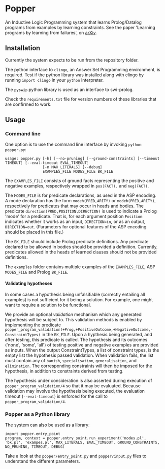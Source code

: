 # Popper

An Inductive Logic Programming system that learns Prolog/Datalog programs from examples by learning constraints.
See the paper 'Learning programs by learning from failures', on [arXiv](https://arxiv.org/abs/2005.02259).

## Installation

Currently the system expects to be run from the repository folder.

The python interface to `clingo`, an Answer Set Programming environment, is required.
Test if the python library was installed along with clingo by running `import clingo` in your `python` interpreter.

The `pyswip` python library is used as an interface to swi-prolog.

Check the `requirements.txt` file for version numbers of these libraries that are confirmed to work.

## Usage

### Command line

One option is to use the command line interface by invoking `python popper.py`:
```
usage: popper.py [-h] [--no-pruning] [--ground-constraints] [--timeout TIMEOUT] [--eval-timeout EVAL_TIMEOUT]
                 [-n MAX_LITERALS] [--debug]
                 EXAMPLES_FILE MODES_FILE BK_FILE
```

The `EXAMPLES_FILE` consists of ground facts representing the positive and negative examples, respectively wrapped in `pos(FACT).` and `neg(FACT)`.

The `MODES_FILE` is for predicate declarations, as used in the ASP encoding. A mode declaration has the form `modeh(PRED,ARITY)` or `modeb(PRED,ARITY)`, respectively for predicates that may occur in heads and bodies. The predicate `direction(PRED,POSITION,DIRECTION)` is used to indicate a Prolog 'mode' for a predicate. That is, for each argument position `Position` indicates whether it works as an input, `DIRECTION=in`, or as an output, `DIRECTION=out`.
(Parameters for optional features of the ASP encoding should be placed in this file.)

The `BK_FILE` should include Prolog predicate definitions. Any predicate declared to be allowed in bodies should be provided a definition. Currently, predicates allowed in the heads of learned clauses should not be provided definitions.

The `examples` folder contains multiple examples of the `EXAMPLES_FILE`, ASP `MODES_FILE` and Prolog `BK_FILE`.

#### Validating hypotheses

In some cases a hypothesis being unfalsifiable (correctly entailing all examples) is not sufficient for it being a solution.
For example, one might want to require a solution to be functional.

We provide an optional *validation* mechanism which any generated hypothesis will be subject to.
This validation methods is enabled by implementing the predicate `popper_program_validation(+Prog,+PositiveOutcome,+NegativeOutcome,-ConstraintTypes)` in the `BK_FILE`.
Upon a hypthesis being generated, and after testing, this predicate is called.
The hypothesis and its outcomes ('none', 'some', 'all') of testing positive and negative examples are provided as inputs.
When the output ConstraintTypes, a list of constraint types, is the empty list the hypothesis passed validation.
When validation fails, the list must contain any of `banish`, `specialisation`, `generalisation`, and `elimination`.
The corresponding constraints will then be imposed for the hypothesis, in addition to constraints derived from testing. 

The hypothesis under consideration is also asserted during execution of `popper_program_validation/4` so that it may be evaluated.
Because validation may involve the hypothesis being executed, the evaluation timeout (`--eval-timeout`) is enforced for the call to `popper_program_validation/4`.

### Popper as a Python library

The system can also be used as a library: 

```
import popper.entry_point
program, context = popper.entry_point.run_experiment('modes.pl', 'bk.pl', 'exampes.pl', MAX_LITERALS, EVAL_TIMEOUT, GROUND_CONSTRAINTS, NO_PRUNING, TIMEOUT, DEBUG)
```

Take a look at the `popper/entry_point.py` and `popper/input.py` files to understand the different parameters.
